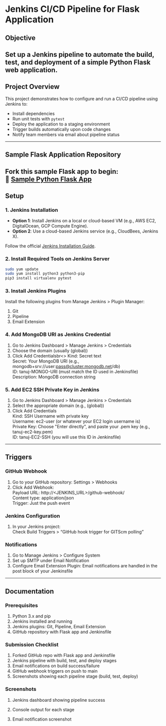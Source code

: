 # Jenkins CI/CD Pipeline for Flask Application

## Objective
Set up a Jenkins pipeline to automate the build, test, and deployment of a simple Python Flask web application.
---

## Project Overview
This project demonstrates how to configure and run a CI/CD pipeline using Jenkins to:
- Install dependencies
- Run unit tests with `pytest`
- Deploy the application to a staging environment
- Trigger builds automatically upon code changes
- Notify team members via email about pipeline status
---

## Sample Flask Application Repository

Fork this sample Flask app to begin:  
🔗 [Sample Python Flask App](https://github.com/mohanDevOps-arch/Student_App)
---

## Setup
### 1. Jenkins Installation
- **Option 1**: Install Jenkins on a local or cloud-based VM (e.g., AWS EC2, DigitalOcean, GCP Compute Engine).
- **Option 2**: Use a cloud-based Jenkins service (e.g., CloudBees, Jenkins X).

Follow the official [Jenkins Installation Guide](https://www.jenkins.io/doc/book/installing/).

### 2. Install Required Tools on Jenkins Server
```bash
sudo yum update
sudo yum install python3 python3-pip
pip3 install virtualenv pytest
```

### 3. Install Jenkins Plugins<br>
Install the following plugins from Manage Jenkins > Plugin Manager:<br>
1. Git
2. Pipeline
3. Email Extension

### 4. Add MongoDB URI as Jenkins Credential
1. Go to Jenkins Dashboard > Manage Jenkins > Credentials
2. Choose the domain (usually (global))
3. Click Add Credentialsbr<>
   Kind: Secret text<br>
   Secret: Your MongoDB URI (e.g., mongodb+srv://user:pass@cluster.mongodb.net/db)<br>
   ID: tanuj-MONGO-URI (must match the ID used in Jenkinsfile)<br>
   Description: MongoDB connection string<br>

### 5. Add EC2 SSH Private Key in Jenkins
1. Go to Jenkins Dashboard > Manage Jenkins > Credentials
2. Select the appropriate domain (e.g., (global))
3. Click Add Credentials<br>
   Kind: SSH Username with private key<br>
   Username: ec2-user (or whatever your EC2 login username is)<br>
   Private Key: Choose "Enter directly", and paste your .pem key (e.g., tanuj-ec2-key.pem)<br>
   ID: tanuj-EC2-SSH (you will use this ID in Jenkinsfile)<br>
---

## Triggers
### GitHub Webhook
1. Go to your GitHub repository: Settings > Webhooks
2. Click Add Webhook:<br>
   Payload URL: http://<JENKINS_URL>/github-webhook/<br>
   Content type: application/json<br>
   Trigger: Just the push event<br>

### Jenkins Configuration
1. In your Jenkins project:<br>
   Check Build Triggers > “GitHub hook trigger for GITScm polling”

### Notifications
1. Go to Manage Jenkins > Configure System
2. Set up SMTP under Email Notification
3. Configure Email Extension Plugin:
   Email notifications are handled in the post block of your Jenkinsfile
---

## Documentation
### Prerequisites
1. Python 3.x and pip
2. Jenkins installed and running
3. Jenkins plugins: Git, Pipeline, Email Extension
4. GitHub repository with Flask app and Jenkinsfile

### Submission Checklist
1. Forked GitHub repo with Flask app and Jenkinsfile
2. Jenkins pipeline with build, test, and deploy stages
3. Email notifications on build success/failure
4. GitHub webhook triggers on push to main
5. Screenshots showing each pipeline stage (build, test, deploy)

### Screenshots
1. Jenkins dashboard showing pipeline success

2. Console output for each stage

3. Email notification screenshot

